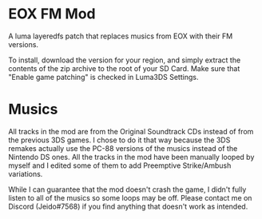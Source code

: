 # EOX FM Mod

A luma layeredfs patch that replaces musics from EOX with their FM versions.

To install, download the version for your region, and simply extract the contents of the zip archive to the root of your SD Card. Make sure that "Enable game patching" is checked in Luma3DS Settings.

# Musics

All tracks in the mod are from the Original Soundtrack CDs instead of from the previous 3DS games. I chose to do it that way because the 3DS remakes actually use the PC-88 versions of the musics instead of the Nintendo DS ones. All the tracks in the mod have been manually looped by myself and I edited some of them to add Preemptive Strike/Ambush variations.

While I can guarantee that the mod doesn't crash the game, I didn't fully listen to all of the musics so some loops may be off. Please contact me on Discord (Jeido#7568) if you find anything that doesn't work as intended.
